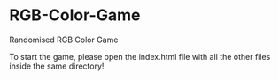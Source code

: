 # RGB-Color-Game
Randomised RGB Color Game

To start the game, please open the index.html file with all the other files inside the same directory!
